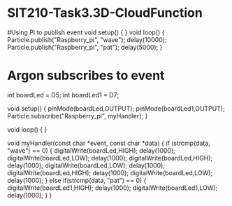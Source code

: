 # SIT210-Task3.3D-CloudFunction

#Using Pi to publish event
void setup() 
{
}
void loop()
{
		Particle.publish("Raspberry_pi", "wave");
		delay(10000);
		Particle.publish("Raspberry_pi", "pat");
		delay(5000);
}



# Argon subscribes to event
int boardLed = D5;
int boardLed1 = D7;

void setup() {
  pinMode(boardLed,OUTPUT); 
  pinMode(boardLed1,OUTPUT); 
  Particle.subscribe("Raspberry_pi", myHandler);
}


void loop() {
}

void myHandler(const char *event, const char *data)
{
    if (strcmp(data, "wave") == 0)
    {
        digitalWrite(boardLed,HIGH);
        delay(1000);
        digitalWrite(boardLed,LOW);
        delay(1000);
        digitalWrite(boardLed,HIGH);
        delay(1000);
        digitalWrite(boardLed,LOW);
        delay(1000);
        digitalWrite(boardLed,HIGH);
        delay(1000);
        digitalWrite(boardLed,LOW);
        delay(1000);
    }
    else if(strcmp(data, "pat") == 0)
    {
        digitalWrite(boardLed1,HIGH);
        delay(1000);
        digitalWrite(boardLed1,LOW);
        delay(1000);
    }
}

